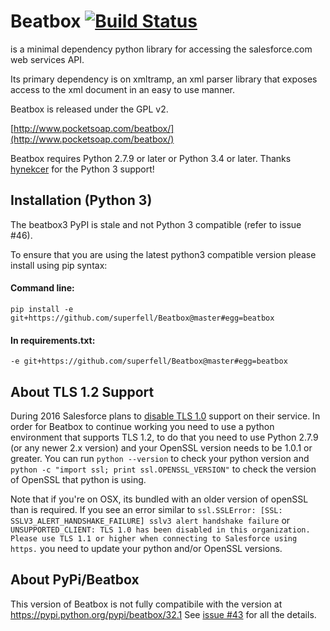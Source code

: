 # Beatbox [![Build Status](https://travis-ci.org/superfell/Beatbox.svg?branch=master)](https://travis-ci.org/superfell/Beatbox)

is a minimal dependency python library for accessing the salesforce.com web services API.

Its primary dependency is on xmltramp, an xml parser library that exposes access to the xml document in an easy to use manner.

Beatbox is released under the GPL v2.

[http://www.pocketsoap.com/beatbox/](http://www.pocketsoap.com/beatbox/)

Beatbox requires Python 2.7.9 or later or Python 3.4 or later. Thanks [hynekcer](https://github.com/hynekcer) for the Python 3 support!

## Installation (Python 3)

The beatbox3 PyPI is stale and not Python 3 compatible (refer to issue #46). 

To ensure that you are using the latest python3 compatible version please install using pip syntax:

#### Command line:
`pip install -e git+https://github.com/superfell/Beatbox@master#egg=beatbox`

#### In requirements.txt:
`-e git+https://github.com/superfell/Beatbox@master#egg=beatbox`

## About TLS 1.2 Support

During 2016 Salesforce plans to [disable TLS 1.0](https://help.salesforce.com/apex/HTViewSolution?id=000221207) support on their service. 
In order for Beatbox to continue working you need to use
a python environment that supports TLS 1.2, to do that you need to use Python 2.7.9 (or any newer 2.x version) and your OpenSSL version
needs to be 1.0.1 or greater. You can run `python --version` to check your python version and `python -c "import ssl; print ssl.OPENSSL_VERSION"` to check the version of OpenSSL that python is using.

Note that if you're on OSX, its bundled with an older version of openSSL than is required. 
If you see an error similar to `ssl.SSLError: [SSL: SSLV3_ALERT_HANDSHAKE_FAILURE] sslv3 alert handshake failure`  or 
`UNSUPPORTED_CLIENT: TLS 1.0 has been disabled in this organization. Please use TLS 1.1 or higher when connecting to Salesforce using https.` you need to update your python and/or OpenSSL versions.

## About PyPi/Beatbox

This version of Beatbox is not fully compatibile with the version at https://pypi.python.org/pypi/beatbox/32.1 See [issue #43](https://github.com/superfell/Beatbox/issues/43) for all the details.
